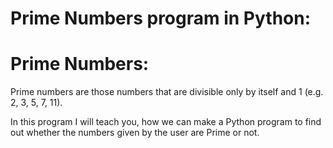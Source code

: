 # Prime Numbers program in Python:

# Prime Numbers: 
Prime numbers are those numbers that are divisible only by itself and 1 (e.g. 2, 3, 5, 7, 11).

In this program I will teach you, how we can make a Python program to find out whether the numbers given by the user are Prime or not.
